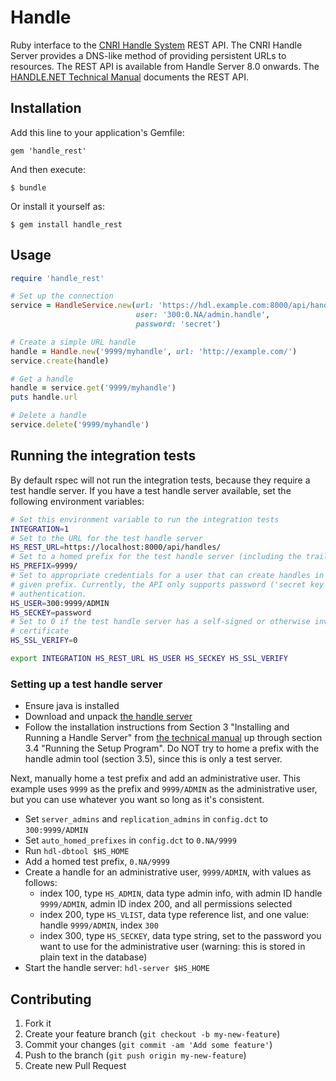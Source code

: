# Handle 

Ruby interface to the [CNRI Handle System](http://handle.net/) REST API.  The
CNRI Handle Server provides a DNS-like method of providing persistent URLs to
resources.  The REST API is available from Handle Server 8.0 onwards. The
[HANDLE.NET Technical Manual](http://www.handle.net/tech_manual/HN_Tech_Manual_8.pdf) 
documents the REST API.

## Installation

Add this line to your application's Gemfile:

    gem 'handle_rest'

And then execute:

    $ bundle

Or install it yourself as:

    $ gem install handle_rest

## Usage

```ruby
require 'handle_rest'

# Set up the connection
service = HandleService.new(url: 'https://hdl.example.com:8000/api/handles',
                            user: '300:0.NA/admin.handle', 
                            password: 'secret')

# Create a simple URL handle
handle = Handle.new('9999/myhandle', url: 'http://example.com/')
service.create(handle)

# Get a handle
handle = service.get('9999/myhandle')
puts handle.url

# Delete a handle
service.delete('9999/myhandle')
```

## Running the integration tests

By default rspec will not run the integration tests, because they require a test handle server.
If you have a test handle server available, set the following environment variables:

```bash
# Set this environment variable to run the integration tests
INTEGRATION=1
# Set to the URL for the test handle server
HS_REST_URL=https://localhost:8000/api/handles/
# Set to a homed prefix for the test handle server (including the trailing '/')
HS_PREFIX=9999/
# Set to appropriate credentials for a user that can create handles in the 
# given prefix. Currently, the API only supports password ('secret key')
# authentication.
HS_USER=300:9999/ADMIN
HS_SECKEY=password
# Set to 0 if the test handle server has a self-signed or otherwise invalid SSL
# certificate
HS_SSL_VERIFY=0

export INTEGRATION HS_REST_URL HS_USER HS_SECKEY HS_SSL_VERIFY
```

### Setting up a test handle server

* Ensure java is installed
* Download and unpack [the handle server](http://handle.net/download_hnr.html)
* Follow the installation instructions from Section 3 "Installing and Running a Handle Server" from [the technical manual](http://www.handle.net/tech_manual/HN_Tech_Manual_8.pdf) up through section 3.4 "Running the Setup Program". Do NOT try to home a prefix with the handle admin tool (section 3.5), since this is only a test server.

Next, manually home a test prefix and add an administrative user. This example
uses `9999` as the prefix and `9999/ADMIN` as the administrative user, but you
can use whatever you want so long as it's consistent.

* Set `server_admins` and `replication_admins` in `config.dct` to `300:9999/ADMIN`
* Set `auto_homed_prefixes` in `config.dct` to `0.NA/9999`
* Run `hdl-dbtool $HS_HOME` 
* Add a homed test prefix, `0.NA/9999`
* Create a handle for an administrative user, `9999/ADMIN`, with values as follows:
  * index 100, type `HS_ADMIN`, data type admin info, with admin ID handle `9999/ADMIN`, admin ID index 200, and all permissions selected
  * index 200, type `HS_VLIST`, data type reference list, and one value: handle `9999/ADMIN`, index `300`
  * index 300, type `HS_SECKEY`, data type string, set to the password you want to use for the administrative user (warning: this is stored in plain text in the database)
* Start the handle server: `hdl-server $HS_HOME`


## Contributing

1. Fork it
2. Create your feature branch (`git checkout -b my-new-feature`)
3. Commit your changes (`git commit -am 'Add some feature'`)
4. Push to the branch (`git push origin my-new-feature`)
5. Create new Pull Request

